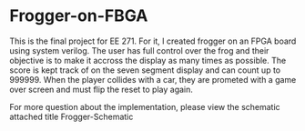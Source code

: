 # Frogger-on-FBGA

This is the final project for EE 271. For it, I created frogger on an FPGA board
using system verilog. The user has full control over the frog and their objective is
to make it accross the display as many times as possible. The score is kept track of 
on the seven segment display and can count up to 999999. When the player collides with
a car, they are prometed with a game over screen and must flip the reset to play again.

For more question about the implementation, please view the schematic attached title 
Frogger-Schematic

